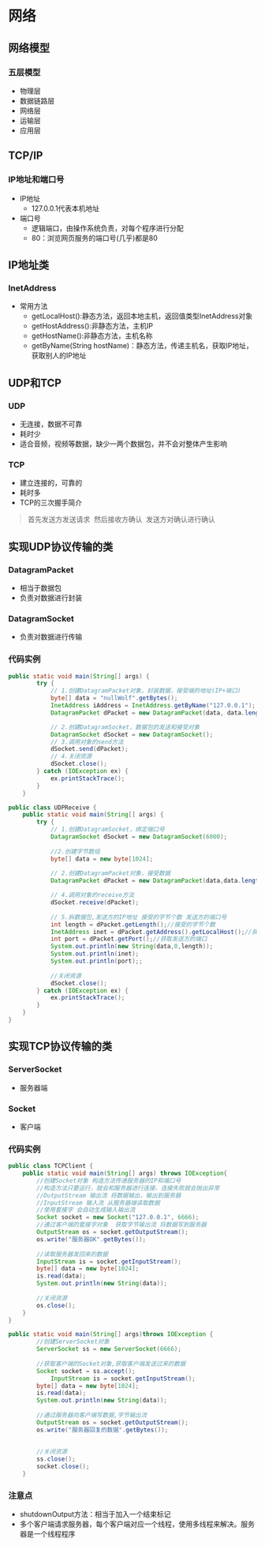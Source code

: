 # 网络

## 网络模型
### 五层模型
* 物理层
* 数据链路层
* 网络层
* 运输层
* 应用层

## TCP/IP
### IP地址和端口号
* IP地址
  * 127.0.0.1代表本机地址
* 端口号
  * 逻辑端口，由操作系统负责，对每个程序进行分配
  * 80：浏览网页服务的端口号(几乎)都是80

## IP地址类
### InetAddress
* 常用方法
  * getLocalHost():静态方法，返回本地主机，返回值类型InetAddress对象
  * getHostAddress():非静态方法，主机IP
  * getHostName():非静态方法，主机名称
  * getByName(String hostName)：静态方法，传递主机名，获取IP地址，获取别人的IP地址

## UDP和TCP
### UDP
* 无连接，数据不可靠
* 耗时少
* 适合音频，视频等数据，缺少一两个数据包，并不会对整体产生影响
### TCP
* 建立连接的，可靠的
* 耗时多
* TCP的三次握手简介
> 首先发送方发送请求  然后接收方确认  发送方对确认进行确认

## 实现UDP协议传输的类
### DatagramPacket
* 相当于数据包
* 负责对数据进行封装
### DatagramSocket
* 负责对数据进行传输
### 代码实例
```java
public static void main(String[] args) {
		try {
			// 1.创建DatagramPacket对象，封装数据，接受端的地址(IP+端口)
			byte[] data = "nullWolf".getBytes();
			InetAddress iAddress = InetAddress.getByName("127.0.0.1");
			DatagramPacket dPacket = new DatagramPacket(data, data.length, iAddress, 6000);

			// 2.创建DatagramSocket，数据包的发送和接受对象
			DatagramSocket dSocket = new DatagramSocket();
			// 3.调用对象的send方法
			dSocket.send(dPacket);
			// 4.关闭资源
			dSocket.close();
		} catch (IOException ex) {
			ex.printStackTrace();
		}
	}
```
```java
public class UDPReceive {
	public static void main(String[] args) {
		try {
			// 1.创建DatagramSocket，绑定端口号
			DatagramSocket dSocket = new DatagramSocket(6000);
			
			//2.创建字节数组
			byte[] data = new byte[1024];
			
			// 2.创建DatagramPacket对象，接受数据
			DatagramPacket dPacket = new DatagramPacket(data,data.length);

			// 4.调用对象的receive方法
			dSocket.receive(dPacket);
		
			// 5.拆数据包,发送方的IP地址 接受的字节个数 发送方的端口号
			int length = dPacket.getLength();//接受的字节个数
			InetAddress inet = dPacket.getAddress().getLocalHost();//获取发送方的地址
			int port = dPacket.getPort();//获取发送方的端口
			System.out.println(new String(data,0,length));
			System.out.println(inet);
			System.out.println(port);;
			
			//关闭资源
			dSocket.close();
		} catch (IOException ex) {
			ex.printStackTrace();
		}
	}
}
```

## 实现TCP协议传输的类
### ServerSocket
* 服务器端
### Socket
* 客户端
### 代码实例
```java
public class TCPClient {
	public static void main(String[] args) throws IOException{
		//创建Socket对象 构造方法传递服务器的IP和端口号
		//构造方法只要运行，就会和服务器进行连接，连接失败就会抛出异常
		//OutputStream 输出流 将数据输出，输出到服务器
		//InputStream 输入流 从服务器端读取数据
		//使用套接字 会自动生成输入输出流
		Socket socket = new Socket("127.0.0.1", 6666);
		//通过客户端的套接字对象  获取字节输出流 将数据写到服务器
		OutputStream os = socket.getOutputStream();
		os.write("服务器OK".getBytes());
		
		//读取服务器发回来的数据
		InputStream is = socket.getInputStream();
		byte[] data = new byte[1024];
		is.read(data);
		System.out.println(new String(data));
		
		//关闭资源
		os.close();
	}
}
```
```java
public static void main(String[] args)throws IOException {
		//创建ServerSocket对象
		ServerSocket ss = new ServerSocket(6666);
		
		//获取客户端的Socket对象,获取客户端发送过来的数据
		Socket socket = ss.accept();
        	InputStream is = socket.getInputStream();
		byte[] data = new byte[1024];
		is.read(data);
		System.out.println(new String(data));
        
		//通过服务器向客户端写数据,字节输出流
		OutputStream os = socket.getOutputStream();
		os.write("服务器回复的数据".getBytes());
		
		
		//关闭资源
		ss.close();
		socket.close();
	}
```

### 注意点
* shutdownOutput方法：相当于加入一个结束标记
* 多个客户端请求服务器，每个客户端对应一个线程，使用多线程来解决。服务器是一个线程程序
